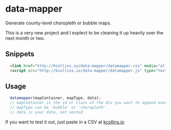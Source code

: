 data-mapper
===========

Generate county-level choropleth or bubble maps.

This is a very new project and I explect to be cleaning it up heavily over the next month or two.

## Snippets

```html
  <link href="http://kcollins.io/data-mapper/datamapper.css" media="all" rel="stylesheet" />
  <script src="http://kcollins.io/data-mapper/datamapper.js" type="text/javascript"></script>
```

## Usage

```js
  datamapper(mapContainer, mapType, data);
  // mapContainer is the id or class of the div you want to append everything to
  // mapType can be 'bubble' or 'choropleth'
  // data is your data, not nested
```

If you want to test it out, just paste in a CSV at <a href="kcollins.io/data-mapper/">kcollins.io</a>
